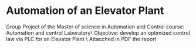 # Automation of an Elevator Plant 
Group Project of the Master of science in Automation and Control course: Automation and control Laboratory\\
Objective: develop an optimized control law via PLC for an Elevator Plant  \\
Attacched in PDF the report 
